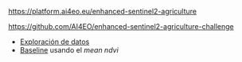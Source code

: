 https://platform.ai4eo.eu/enhanced-sentinel2-agriculture

https://github.com/AI4EO/enhanced-sentinel2-agriculture-challenge

- [Exploración de datos](./00_data_exploration.ipynb)
- [Baseline](./01_baseline.ipynb) usando el *mean ndvi* 
